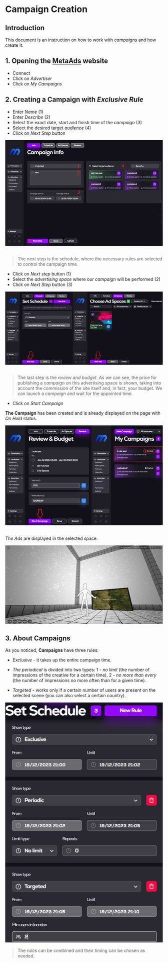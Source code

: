 # Campaign Creation

## Introduction
This document is an instruction on how to work with *campaigns* and how create it.

## 1. Opening the [**MetaAds**](https://metaads.team/main/) website

* Connect
* Click on *Advertiser*
* Click on *My Campaigns*

## 2. Creating a **Campaign** with *Exclusive Rule*

* Enter *Name* (1)
* Enter *Describe* (2)
* Select the exact date, start and finish time of the *campaign* (3)
* Select the desired target *audience* (4)
* Click on *Next Step* button

![Image](./media/1.png)
##
> The next step is the schedule, where the necessary rules are selected to control the campaign time.
* Click on *Next step* button (1)
* Select the *advertising space* where our *campaign* will be performed (2)
* Click on *Next Step* button (3)

![Image](./media/2.png)
##
> The last step is the *review and budget*. As we can see, the price for publishing a *campaign* on this advertising space is shown, taking into account the commission of the site itself and, in fact, your budget. We can launch a *campaign* and wait for the appointed time.

* Click on *Start Campaign* 

**The Campaign** has been created and is already displayed on the page with *On Hold* status. 

![Image](./media/3.png)
##
*The Ads* are displayed in the selected space.
 
![Image](./media/4.png)

## 3. About **Campaigns**

As you noticed, **Campaigns** have three rules:
* *Exclusive* - it takes up the entire campaign time. 

* *The periodical* is divided into two types: 1 - *no limit* (the number of impressions of the creative for a certain time), 2 - *no more than every* (the number of impressions no more often than for a given time). 

* *Targeted* - works only if a certain number of users are present on the selected scene (you can also select a certain country).

![Image](./media/5.png)
   
> The *rules* can be combined and their timing can be chosen as needed.
